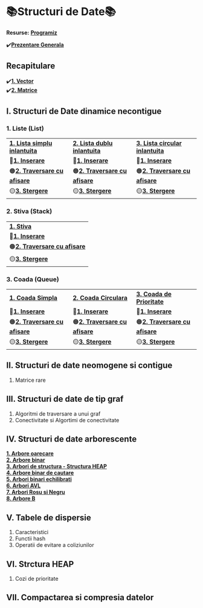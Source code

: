 # 📚Structuri de Date📚
**Resurse:**
[**Programiz**](https://www.programiz.com/dsa)</br>

✔️[**Prezentare Generala**](https://github.com/Adriana-Giol/Structuri-de-Date/blob/main/README/Prezentare%20Generala.md)

## Recapitulare
✔️[**1. Vector**](https://github.com/Adriana-Giol/Structuri-de-Date/blob/main/README/Vector.md)</br>
✔️[**2. Matrice**](https://github.com/Adriana-Giol/Structuri-de-Date/blob/main/README/Matrice.md)</br>

## I. Structuri de Date dinamice necontigue
### 1. Liste (List)
|                     |                        |                       |
|---------------------|------------------------|-----------------------|
|[**1. Lista simplu inlantuita**]()|[**2. Lista dublu inlantuita**]()|[**3. Lista circular inlantuita**]()|
|🔴[**1. Inserare**]()|🔴[**1. Inserare**]()|🔴[**1. Inserare**]()|
|🟠[**2. Traversare cu afisare**]()|🟠[**2. Traversare cu afisare**]()|🟠[**2. Traversare cu afisare**]()|
|🟡[**3. Stergere**]()|🟡[**3. Stergere**]()|🟡[**3. Stergere**]()|

### 2. Stiva (Stack)
|                     |
|---------------------|
|[**1. Stiva**]()|
|🔴[**1. Inserare**]()|
|🟠[**2. Traversare cu afisare**]()|
|🟡[**3. Stergere**]()|

### 3. Coada (Queue)
|                     |                        |                       |
|---------------------|------------------------|-----------------------|
|[**1. Coada Simpla**]()|[**2. Coada Circulara**]()|[**3. Coada de Prioritate**]()|[**4. Coada Dubla (Deque)**]()|
|🔴[**1. Inserare**]()|🔴[**1. Inserare**]()|🔴[**1. Inserare**]()|🔴[**1. Inserare**]()|
|🟠[**2. Traversare cu afisare**]()|🟠[**2. Traversare cu afisare**]()|🟠[**2. Traversare cu afisare**]()|🟠[**2. Traversare cu afisare**]()|
|🟡[**3. Stergere**]()|🟡[**3. Stergere**]()|🟡[**3. Stergere**]()|🟡[**3. Stergere**]()|

## II. Structuri de date neomogene si contigue
1. Matrice rare

## III. Structuri de date de tip graf
1. Algoritmi de traversare a unui graf
2. Conectivitate si Algortimi de conectivitate

## IV. Structuri de date arborescente
[**1. Arbore oarecare**]()</br>
[**2. Arbore binar**]()</br>
[**3. Arbori de structura - Structura HEAP**]()</br>
[**4. Arbore binar de cautare**]()</br>
[**5. Arbori binari echilibrati**]()</br>
[**6. Arbori AVL**]()</br>
[**7. Arbori Rosu si Negru**]()</br>
[**8. Arbore B**]()</br>

## V. Tabele de dispersie
1. Caracteristici
2. Functii hash 
3. Operatii de evitare a coliziunilor

## VI. Strctura HEAP
1. Cozi de prioritate

## VII. Compactarea si compresia datelor

